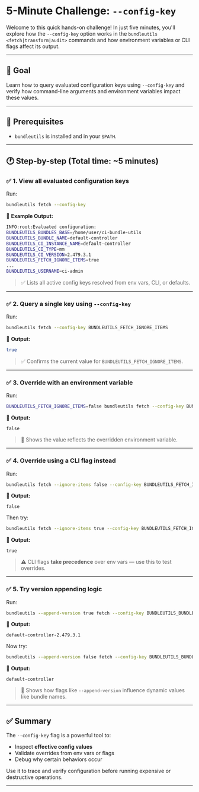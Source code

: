 # 5-Minute Challenge: `--config-key`

Welcome to this quick hands-on challenge! In just five minutes, you'll explore how the `--config-key` option works in the `bundleutils <fetch|transform|audit>` commands and how environment variables or CLI flags affect its output.

---

## 🎯 Goal

Learn how to query evaluated configuration keys using `--config-key` and verify how command-line arguments and environment variables impact these values.

---

## 🔧 Prerequisites

- `bundleutils` is installed and in your `$PATH`.

---

## 🕐 Step-by-step (Total time: ~5 minutes)

### ✅ 1. View all evaluated configuration keys

Run:

```sh
bundleutils fetch --config-key
```

🧾 **Example Output:**

```sh
INFO:root:Evaluated configuration:
BUNDLEUTILS_BUNDLES_BASE=/home/user/ci-bundle-utils
BUNDLEUTILS_BUNDLE_NAME=default-controller
BUNDLEUTILS_CI_INSTANCE_NAME=default-controller
BUNDLEUTILS_CI_TYPE=mm
BUNDLEUTILS_CI_VERSION=2.479.3.1
BUNDLEUTILS_FETCH_IGNORE_ITEMS=true
...
BUNDLEUTILS_USERNAME=ci-admin
```

> ✅ Lists all active config keys resolved from env vars, CLI, or defaults.

---

### ✅ 2. Query a single key using `--config-key`

Run:

```sh
bundleutils fetch --config-key BUNDLEUTILS_FETCH_IGNORE_ITEMS
```

🧾 **Output:**

```sh
true
```

> ✅ Confirms the current value for `BUNDLEUTILS_FETCH_IGNORE_ITEMS`.

---

### ✅ 3. Override with an environment variable

Run:

```sh
BUNDLEUTILS_FETCH_IGNORE_ITEMS=false bundleutils fetch --config-key BUNDLEUTILS_FETCH_IGNORE_ITEMS
```

🧾 **Output:**
```
false
```

> 🔁 Shows the value reflects the overridden environment variable.

---

### ✅ 4. Override using a CLI flag instead

Run:

```sh
bundleutils fetch --ignore-items false --config-key BUNDLEUTILS_FETCH_IGNORE_ITEMS
```

🧾 **Output:**
```
false
```

Then try:

```sh
bundleutils fetch --ignore-items true --config-key BUNDLEUTILS_FETCH_IGNORE_ITEMS
```

🧾 **Output:**
```
true
```

> ⚠️ CLI flags **take precedence** over env vars — use this to test overrides.

---

### ✅ 5. Try version appending logic

Run:

```sh
bundleutils --append-version true fetch --config-key BUNDLEUTILS_BUNDLE_NAME
```

🧾 **Output:**
```
default-controller-2.479.3.1
```

Now try:

```sh
bundleutils --append-version false fetch --config-key BUNDLEUTILS_BUNDLE_NAME
```

🧾 **Output:**
```
default-controller
```

> 🧩 Shows how flags like `--append-version` influence dynamic values like bundle names.

---

## ✅ Summary

The `--config-key` flag is a powerful tool to:

- Inspect **effective config values**
- Validate overrides from env vars or flags
- Debug why certain behaviors occur

Use it to trace and verify configuration before running expensive or destructive operations.

---
````
